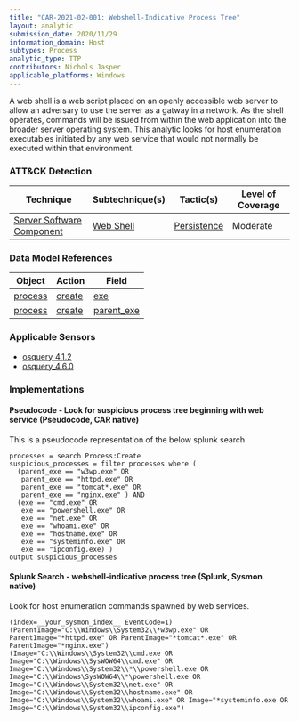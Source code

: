 ```yaml
---
title: "CAR-2021-02-001: Webshell-Indicative Process Tree"
layout: analytic
submission_date: 2020/11/29
information_domain: Host
subtypes: Process
analytic_type: TTP
contributors: Nichols Jasper
applicable_platforms: Windows
---
```


A web shell is a web script placed on an openly accessible web server to allow an adversary to use the server as a gatway in a network. As the shell operates, commands will be issued from within the web application into the broader server operating system. This analytic looks for host enumeration executables initiated by any web service that would not normally be executed within that environment. 


### ATT&CK Detection

|Technique|Subtechnique(s)|Tactic(s)|Level of Coverage|
|---|---|---|---|
|[Server Software Component](https://attack.mitre.org/techniques/T1505/)|[Web Shell](https://attack.mitre.org/techniques/T1505/003/)|[Persistence](https://attack.mitre.org/tactics/TA0003/)|Moderate|

### Data Model References

|Object|Action|Field|
|---|---|---|
|[process](/data_model/process) | [create](/data_model/process#create) | [exe](/data_model/process#exe) |
|[process](/data_model/process) | [create](/data_model/process#create) | [parent_exe](/data_model/process#parent_exe) |


### Applicable Sensors

- [osquery_4.1.2](/sensors/osquery_4.1.2)
- [osquery_4.6.0](/sensors/osquery_4.6.0)

### Implementations

#### Pseudocode - Look for suspicious process tree beginning with web service (Pseudocode, CAR native)


This is a pseudocode representation of the below splunk search.


```
processes = search Process:Create
suspicious_processes = filter processes where (
  (parent_exe == "w3wp.exe" OR
   parent_exe == "httpd.exe" OR
   parent_exe == "tomcat*.exe" OR 
   parent_exe == "nginx.exe" ) AND
  (exe == "cmd.exe" OR
   exe == "powershell.exe" OR
   exe == "net.exe" OR
   exe == "whoami.exe" OR
   exe == "hostname.exe" OR
   exe == "systeminfo.exe" OR
   exe == "ipconfig.exe) )
output suspicious_processes
```


#### Splunk Search - webshell-indicative process tree (Splunk, Sysmon native)


Look for host enumeration commands spawned by web services.


```
(index=__your_sysmon_index__ EventCode=1) 
(ParentImage="C:\\Windows\\System32\\*w3wp.exe" OR ParentImage="*httpd.exe" OR ParentImage="*tomcat*.exe" OR ParentImage="*nginx.exe")
(Image="C:\\Windows\\System32\\cmd.exe OR Image="C:\\Windows\\SysWOW64\\cmd.exe" OR Image="C:\\Windows\\System32\\*\\powershell.exe OR Image="C:\\Windows\SysWOW64\\*\powershell.exe OR Image="C:\\Windows\\System32\\net.exe" OR Image="C:\\Windows\\System32\\hostname.exe" OR Image="C:\\Windows\\System32\\whoami.exe" OR Image="*systeminfo.exe OR Image="C:\\Windows\\System32\\ipconfig.exe") 
```





